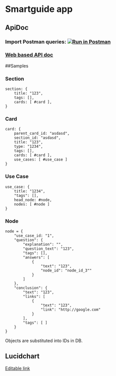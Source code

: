 # Smartguide app

## ApiDoc
### Import Postman queries: [![Run in Postman](https://run.pstmn.io/button.svg)](https://app.getpostman.com/run-collection/3a2c1a5467e8616c957f)
### [Web based API doc](https://documenter.getpostman.com/view/11580523/TVzPoKiq)

##Samples
### Section
```
section: {
    title: "123",
    tags: [],
    cards: [ #card ],
}
```

### Card
```
card: {
    parent_card_id: "asdasd",
    section_id: "asdasd",
    title: "123",
    type: "1234",
    tags: [],
    cards: [ #card ],
    use_cases: [ #use_case ]
}
```


### Use Case
```
use_case: {
    title: "1234",
    "tags": [],
    head_node: #node,
    nodes: [ #node ]
}
```


### Node
```
node = {
    "use_case_id: "1",
    "question": {
        "explanation": "",
        "question_text": "123",
        "tags": [],
        "answers": [
            {
                "text": "123",
                "node_id": "node_id_3""
            }
        ]
    },
    "conclusion": {
        "text": "123",
        "links": [ 
            {
                "text": "123",
                "link": "http://google.com"
            }
        ],
        "tags": [ ]
    }
}
```

Objects are substituted into IDs in DB.

## Lucidchart
[Editable link](https://lucid.app/lucidchart/invitations/accept/c548bc61-6707-46c1-bb52-afb094478858)
